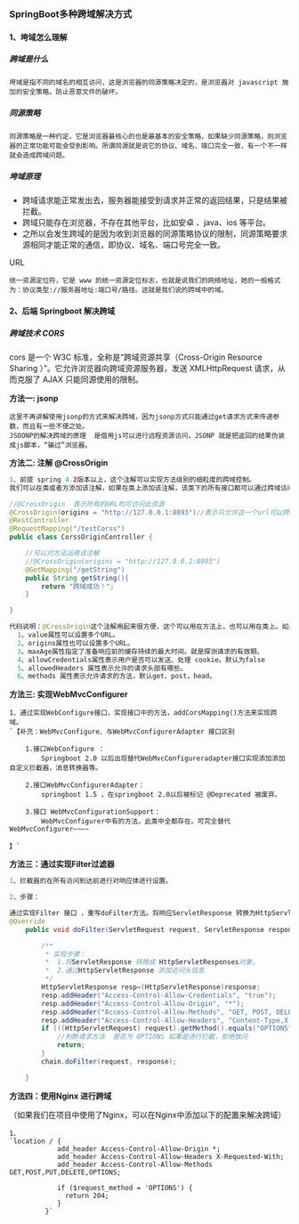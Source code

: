 ### SpringBoot多种跨域解决方式

#### 1、垮域怎么理解

##### 跨域是什么

```
垮域是指不同的域名的相互访问，这是浏览器的同源策略决定的，是浏览器对 javascript 施加的安全策略，防止恶意文件的破坏。
```

##### 同源策略 

```
同源策略是一种约定，它是浏览器最核心的也是最基本的安全策略，如果缺少同源策略，则浏览器的正常功能可能会受到影响。所谓同源就是说它的协议、域名、端口完全一致，有一个不一样就会造成跨域问题。
```

##### 垮域原理

- ​	跨域请求能正常发出去，服务器能接受到请求并正常的返回结果，只是结果被拦截。
- 跨域只能存在浏览器，不存在其他平台，比如安卓 、java、ios 等平台。
- 之所以会发生跨域的是因为收到浏览器的同源策略协议的限制，同源策略要求源相同才能正常的通信，即协议、域名、端口号完全一致。

URL

```
统一资源定位符，它是 www 的统一资源定位标志，也就是说我们的网络地址，她的一般格式为：协议类型://服务器地址:端口号/路径。这就是我们说的跨域中的域。
```

#### 2、后端 Springboot 解决跨域

##### 跨域技术 CORS 

cors 是一个 W3C 标准，全称是“跨域资源共享（Cross-Origin Resource Sharing ）”。它允许浏览器向跨域资源服务器，发送 XMLHttpRequest 请求，从而克服了 AJAX 只能同源使用的限制。

**方法一: jsonp**

```
这里不再讲解使用jsonp的方式来解决跨域，因为jsonp方式只能通过get请求方式来传递参数，而且有一些不便之处。
JSOONP的解决跨域的原理  是借用js可以进行远程资源访问，JSONP 就是把返回的结果伪装成js脚本，“骗过”浏览器。
```

**方法二: 注解 @CrossOrigin**

```java
1、前提 spring 4.2版本以上，这个注解可以实现方法级别的细粒度的跨域控制。
我们可以在类或者方添加该注解，如果在类上添加该注解，该类下的所有接口都可以通过跨域访问，如果在方法上添加注解，那么仅仅只限于加注解的方法可以访问。

//@CrossOrigin  表示所有的URL均可访问此资源
@CrossOrigin(origins = "http://127.0.0.1:8093")//表示只允许这一个url可以跨域访问这个controller
@RestController
@RequestMapping("/testCorss")
public class CorssOriginController {

    //可以对方法运用该注解
    //@CrossOrigin(origins = "http://127.0.0.1:8093")
    @GetMapping("/getString")
    public String getString(){
        return "跨域成功！";
    }

}

代码说明：@CrossOrigin这个注解用起来很方便，这个可以用在方法上，也可以用在类上。如果你不设置他的value属性，或者是origins属性，就默认是可以允许所有的URL/域访问。
  1、value属性可以设置多个URL。
  2、origins属性也可以设置多个URL。
  3、maxAge属性指定了准备响应前的缓存持续的最大时间。就是探测请求的有效期。
  4、allowCredentials属性表示用户是否可以发送、处理 cookie。默认为false
  5、allowedHeaders 属性表示允许的请求头部有哪些。
  6、methods 属性表示允许请求的方法，默认get，post，head。
```

**方法三: 实现WebMvcConfigurer**

```
1、通过实现WebConfigure接口，实现接口中的方法，addCorsMapping()方法来实现跨域。
`【补充：WebMvcConfigure、与WebMvcConfigurerAdapter 接口区别
    
    1.接口WebConfigure ：
        Springboot 2.0 以后出现替代WebMvcConfigureradapter接口实现添加添加自定义拦截器，消息转换器等。
    
    2.接口WebMvcConfigurerAdapter：
        springboot 1.5 ，在springboot 2.0以后被标记 @Deprecated 被废弃。
        
    3.接口 WebMvcConfigurationSupport：
        WebMvcConfigurer中有的方法，此类中全都存在。可完全替代WebMvcConfigurer~~~~
        
】`
```

**方法三：通过实现Filter过滤器**

```java
1、拦截器的在所有访问到达前进行对响应体进行设置。

2、步骤：

通过实现Filter 接口 ，重写doFilter方法。将响应ServletResponse 转换为HttpServletResponse 对象 然后设置响应体的信息
@Override
    public void doFilter(ServletRequest request, ServletResponse response, FilterChain chain) throws IOException, ServletException {

        /**
         * 实现步骤：
         *  1.将ServletResponse 转换成 HttpServletResponses对象，
         *  2.通过HttpServletResponse 添加访问头信息
         */
        HttpServletResponse resp=(HttpServletResponse)response;
        resp.addHeader("Access-Control-Allow-Credentials", "true");
        resp.addHeader("Access-Control-Allow-Origin", "*");
        resp.addHeader("Access-Control-Allow-Methods", "GET, POST, DELETE, PUT");
        resp.addHeader("Access-Control-Allow-Headers", "Content-Type,X-CAF-Authorization-Token,sessionToken,X-TOKEN");
        if (((HttpServletRequest) request).getMethod().equals("OPTIONS")) {
            //判断请求方法  是否为 OPTIONS 如果是进行拦截，拒绝放问
            return;
        }
        chain.doFilter(request, response);

    }

```

**方法四：使用Nginx 进行跨域**

（如果我们在项目中使用了Nginx，可以在Nginx中添加以下的配置来解决跨域）

```
1、
`location / {
            add_header Access-Control-Allow-Origin *;
            add_header Access-Control-Allow-Headers X-Requested-With;
            add_header Access-Control-Allow-Methods GET,POST,PUT,DELETE,OPTIONS;
         
            if ($request_method = 'OPTIONS') {
              return 204;
            }
         }`
```